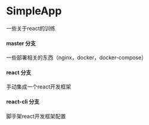 # SimpleApp
一些关于react的训练
#### master 分支
一些部署相关的东西（nginx，docker，docker-compose）
#### react 分支
手动集成一个react开发框架
#### react-cli 分支
脚手架react开发框架配置
